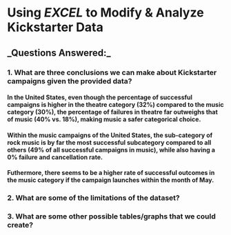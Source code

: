 # Using _EXCEL_ to Modify & Analyze Kickstarter Data

## **_Questions Answered:**_

### **1. What are three conclusions we can make about Kickstarter campaigns given the provided data?**

#### In the United States, even though the percentage of successful campaigns is higher in the theatre category (32%) compared to the music category (30%), the percentage of failures in theatre far outweighs that of music (40% vs. 18%), making music a safer categorical choice.
#### Within the music campaigns of the United States, the sub-category of rock music is by far the most successful subcategory compared to all others (49% of all successful campaigns in music), while also having a 0% failure and cancellation rate. 
#### Futhermore, there seems to be a higher rate of successful outcomes in the music category if the campaign launches within the month of May. 

### **2. What are some of the limitations of the dataset?**

### **3. What are some other possible tables/graphs that we could create?**


